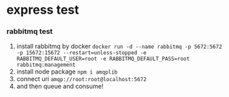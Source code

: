 # express test

### rabbitmq test
  1. install rabbitmq by docker
  `docker run -d --name rabbitmq -p 5672:5672 -p 15672:15672 --restart=unless-stopped -e RABBITMQ_DEFAULT_USER=root -e RABBITMQ_DEFAULT_PASS=root rabbitmq:management`
  2. install node package `npm i amqplib`
  3. connect uri `amqp://root:root@localhost:5672` 
  4. and then queue and consume!